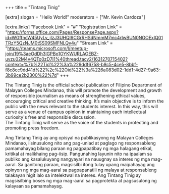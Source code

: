 +++
title = "Tintang Tinig"

[extra]
slogan = "Hello World!"
moderators = ["Mr. Kevin Cardoza"]

[extra.links]
"Facebook Link" = "#"
"Registration Link" = "https://forms.office.com/Pages/ResponsePage.aspx?id=WGffncW45UyLv_jIzJ3UHQI9CGrRHSdNmmM7mc4rIwBUN0NGOExIQ01TRzY5QzNJM0tSS09SMFNLQy4u"
"Stream Link" = "https://teams.microsoft.com/l/meetup-join/19%3aeOdDh3IGPBo1OYKWURLAOEBZ-uvzu02M4v4QTo0zD7I1%40thread.tacv2/1631270715402?context=%7b%22Tid%22%3a%229ddf6758-b8c5-4ce5-8bbf-f8c8cc9dd41d%22%2c%22Oid%22%3a%226a083d02-1dd1-4d27-9a63-3b99ce2b2300%22%7d"
+++

The Tintang Tinig is the official school publication of Filipino Department of Malayan Colleges Mindanao, this will promote the development and growth of responsible journalism as means of strengthening ethical values, encouraging critical and creative thinking. 
It’s main objective is to inform the public with the news relevant to the students interest. In this way, this will serve as a venue of campus opinion in maintaining each intellectual curiosity's free and responsible discussion.  
The Tintang Tinig will serve as the voice of the students in protecting and promoting press freedom. 

Ang Tintang Tinig ay ang opisyal na publikasyong ng Malayan Colleges Mindanao, iisinusulong nito ang pag-unlad at paglago ng responsableng pamamahayag bilang paraan ng pagpapatibay ng mga halagang etikal, kritikal at malikhaing pag-iisip. 
Pangunahing layunin nito na ipaalam sa publiko ang kasalukuyang nangyayari na nauugnay sa interes ng mga mag-aaral. Sa ganitong paraan, magsisilbi itong tulay upang maipahayag ang opinyon ng mga mag-aaral sa pagpapanatili ng malaya at responsableng talakayan higit lalo sa intelektwal na interes. 
Ang Tintang Tinig ay magsisilbing boses ng mga mag-aaral sa pagprotekta at pagsusulong ng kalayaan sa pamamahayag. 